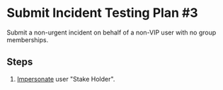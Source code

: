 # Submit Incident Testing Plan #3

Submit a non-urgent incident on behalf of a non-VIP user with no group memberships.

## Steps

1. [Impersonate](../Impersonation.md) user "Stake Holder".

